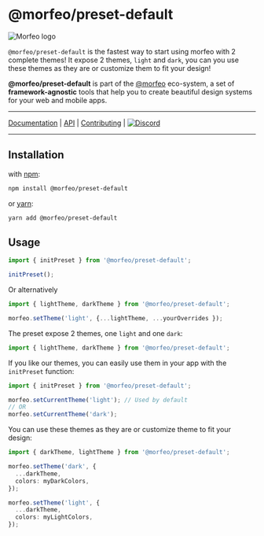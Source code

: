# @morfeo/preset-default

![Morfeo logo](https://morfeo.dev/img/morfeo.png)

`@morfeo/preset-default` is the fastest way to start using morfeo with 2 complete themes!
It expose 2 themes, `light` and `dark`, you can you use these themes as they are or customize them to fit your design!

**@morfeo/preset-default** is part of the [@morfeo](https://morfeo.dev) eco-system, a set of **framework-agnostic** tools that help you to create beautiful design systems for your web and mobile apps.

---

[Documentation](https://morfeo.dev) | [API](https://github.com/VLK-STUDIO/morfeo) | [Contributing](https://github.com/VLK-STUDIO/morfeo/blob/main/CONTRIBUTING.md) | [![Discord](https://badgen.net/badge/icon/discord?icon=discord&label)](https://discord.gg/5hbsKMBRBh)

---

## Installation

with [npm](https://www.npmjs.com/package/@morfeo/preset-default):

```bash
npm install @morfeo/preset-default
```

or [yarn](https://yarn.pm/@morfeo/preset-default):

```bash
yarn add @morfeo/preset-default
```

## Usage

```typescript
import { initPreset } from '@morfeo/preset-default';

initPreset();
```

Or alternatively

```typescript
import { lightTheme, darkTheme } from '@morfeo/preset-default';

morfeo.setTheme('light', {...lightTheme, ...yourOverrides });
```

The preset expose 2 themes, one `light` and one `dark`:

```typescript
import { lightTheme, darkTheme } from '@morfeo/preset-default';
```

If you like our themes, you can easily use them in your app with the `initPreset` function:

```typescript
import { initPreset } from '@morfeo/preset-default';

morfeo.setCurrentTheme('light'); // Used by default
// OR
morfeo.setCurrentTheme('dark');
```

You can use these themes as they are or customize theme to fit your design:

```typescript
import { darkTheme, lightTheme } from '@morfeo/preset-default';

morfeo.setTheme('dark', {
  ...darkTheme,
  colors: myDarkColors,
});

morfeo.setTheme('light', {
  ...darkTheme,
  colors: myLightColors,
});
```
